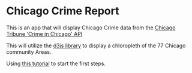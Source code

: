 # Chicago Crime Report

This is an app that will display Chicago Crime data from the [Chicago Tribune 'Crime in Chicago' API](https://github.com/newsapps/chicagocrime)

This will utilize the [d3js library](https://d3js.org/) to display a chloropleth of the 77 Chicago community Areas.

Using [this tutorial](https://bost.ocks.org/mike/map/) to start the first steps.

